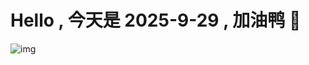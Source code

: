 
# Hello , 今天是 2025-9-29 , 加油鸭 🤭

![img](https://v1.jinrishici.com/all.svg?font-size=18&spacing=4)


